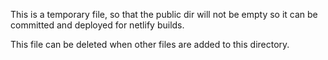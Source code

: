 This is a temporary file, so that the public dir will not be empty so it can be committed and deployed for netlify builds.

This file can be deleted when other files are added to this directory.